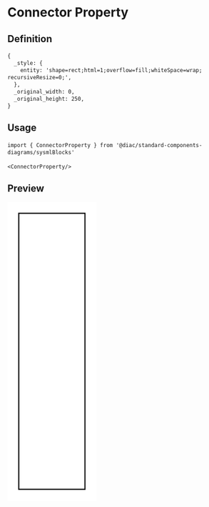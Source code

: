 # Connector Property

## Definition

```
{
  _style: { 
    entity: 'shape=rect;html=1;overflow=fill;whiteSpace=wrap;	recursiveResize=0;',
  },
  _original_width: 0,
  _original_height: 250,
}
```

## Usage

```
import { ConnectorProperty } from '@diac/standard-components-diagrams/sysmlBlocks'

<ConnectorProperty/>
```

## Preview

<img src="./connector-property.png" width="200"/>
